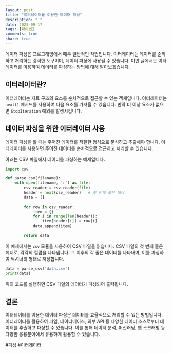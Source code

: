 ```yaml
---
layout: post
title: "이터레이터를 이용한 데이터 파싱"
description: " "
date: 2023-09-17
tags: [파이썬]
comments: true
share: true
---
```


데이터 파싱은 프로그래밍에서 매우 일반적인 작업입니다. 이터레이터는 데이터를 순회하고 처리하는 강력한 도구이며, 데이터 파싱에 사용될 수 있습니다. 이번 글에서는 이터레이터를 이용하여 데이터를 파싱하는 방법에 대해 알아보겠습니다.

## 이터레이터란?

이터레이터는 자료 구조의 요소를 순차적으로 접근할 수 있는 객체입니다. 이터레이터는 `next()` 메서드를 사용하여 다음 요소를 가져올 수 있습니다. 만약 더 이상 요소가 없으면 `StopIteration` 예외를 발생시킵니다.

## 데이터 파싱을 위한 이터레이터 사용

데이터 파싱을 할 때는 주어진 데이터를 적절한 형식으로 분석하고 추출해야 합니다. 이터레이터를 사용하면 주어진 데이터를 순차적으로 접근하고 처리할 수 있습니다.

아래는 CSV 파일에서 데이터를 파싱하는 예제입니다.

```python
import csv

def parse_csv(filename):
    with open(filename, 'r') as file:
        csv_reader = csv.reader(file)
        header = next(csv_reader)   # 첫 번째 줄은 헤더
        data = []
        
        for row in csv_reader:
            item = {}
            for i in range(len(header)):
                item[header[i]] = row[i]
            data.append(item)
        
        return data
```

이 예제에서는 `csv` 모듈을 사용하여 CSV 파일을 읽습니다. CSV 파일의 첫 번째 줄은 헤더로, 각각의 컬럼을 나타냅니다. 그 이후의 각 줄은 데이터를 나타내며, 이를 파싱하여 딕셔너리 형태로 저장합니다.

```python
data = parse_csv('data.csv')
print(data)
```

위의 코드를 실행하면 CSV 파일의 데이터가 파싱되어 출력됩니다.

## 결론

이터레이터를 이용한 데이터 파싱은 데이터를 효율적으로 처리할 수 있는 방법입니다. 이터레이터를 활용하여 파일, 데이터베이스, 외부 API 등 다양한 데이터 소스로부터 데이터를 추출하고 파싱할 수 있습니다. 이를 통해 데이터 분석, 머신러닝, 웹 스크래핑 등 다양한 응용분야에서 유용하게 활용할 수 있습니다.

#파싱 #이터레이터
